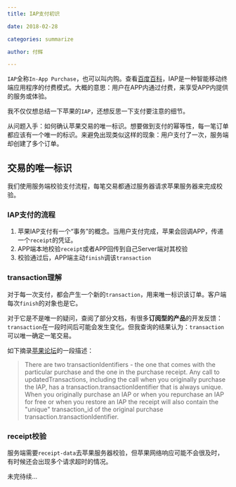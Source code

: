```yaml
---
title: IAP支付初识

date: 2018-02-28

categories: summarize

author: 付辉

---
```


`IAP`全称`In-App Purchase`，也可以叫内购。查看[百度百科](https://baike.baidu.com/item/IAP/16700121)，IAP是一种智能移动终端应用程序的付费模式。大概的意思：用户在APP内通过付费，来享受APP内提供的服务或体验。

我不仅仅想总结一下苹果的`IAP`，还想反思一下支付要注意的细节。

从问题入手：如何确认苹果交易的唯一标识。想要做到支付的幂等性，每一笔订单都应该有一个唯一的标识。来避免出现类似这样的现象：用户支付了一次，服务端却创建了多个订单。

## 交易的唯一标识

我们使用服务端校验支付流程，每笔交易都通过服务器请求苹果服务器来完成校验。

### IAP支付的流程

1. 苹果IAP支付有一个“事务”的概念。当用户支付完成，苹果会回调APP，传递一个`receipt`的凭证。
2. APP端本地校验`receipt`或者APP回传到自己Server端对其校验
3. 校验通过后，APP端主动`finish`调该`transaction`

### transaction理解
对于每一次支付，都会产生一个新的`transaction`，用来唯一标识该订单。客户端每次`finish`的对象也是它。

对于它是不是唯一的疑问，查阅了部分文档，有很多**订阅型的产品**的开发反馈：`transaction`在一段时间后可能会发生变化。但我查询的结果认为：`transaction`可以唯一确定一笔交易。

如下摘录[苹果论坛](https://forums.developer.apple.com/welcome)的一段描述：

>There are two transactionIdentifiers - the one that comes with the particular purchase and the one in the purchase receipt. Any call to updatedTransactions, including the call when you originally purchase the IAP, has a transaction.transactionIdentifier that is always unique. When you originally purchase an IAP or when you repurchase an IAP for free or when you restore an IAP the receipt will also contain the "unique" transaction_id of the original purchase transaction.transactionIdentifier.

### receipt校验

服务端需要`receipt-data`去苹果服务器校验，但苹果网络响应可能不会很及时，有时候还会出现多个请求超时的情况。

未完待续...